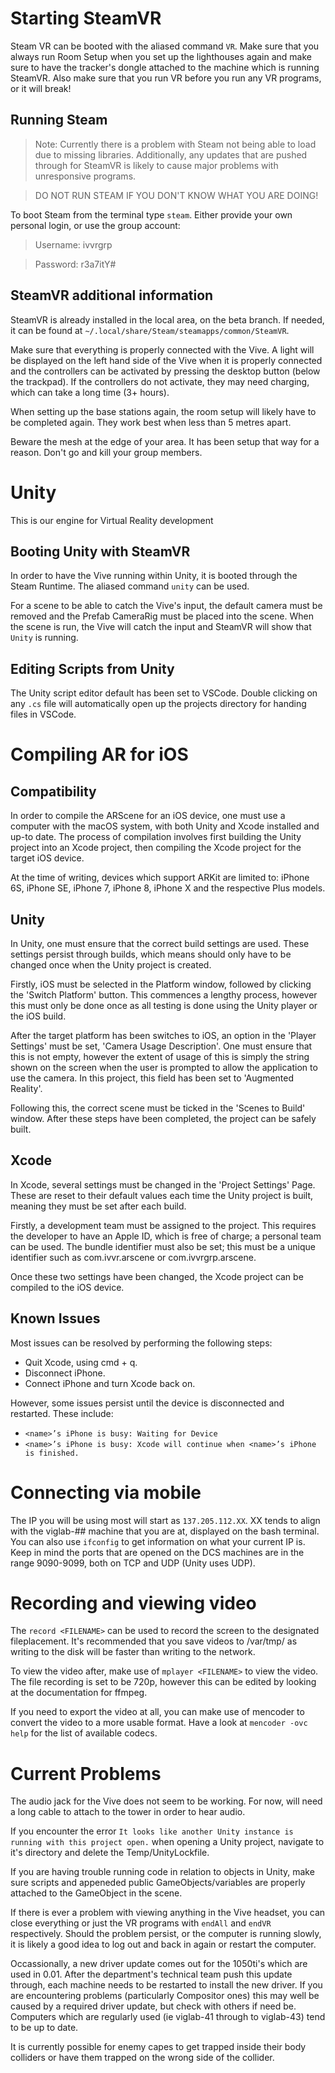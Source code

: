 # Starting SteamVR

Steam VR can be booted with the aliased command `VR`. Make sure that you always run Room Setup when you set up the lighthouses again and make sure to have the tracker's dongle attached to the machine which is running SteamVR. Also make sure that you run VR before you run any VR programs, or it will break!

## Running Steam

> Note: Currently there is a problem with Steam not being able to load due to missing libraries. Additionally, any updates that are pushed through for SteamVR is likely to cause major problems with unresponsive programs.

> DO NOT RUN STEAM IF YOU DON'T KNOW WHAT YOU ARE DOING!

To boot Steam from the terminal type `steam`.
Either provide your own personal login, or use the group account:

> Username: ivvrgrp

> Password: r3a7itY#

## SteamVR additional information

SteamVR is already installed in the local area, on the beta branch. If needed, it can be found at `~/.local/share/Steam/steamapps/common/SteamVR`.

Make sure that everything is properly connected with the Vive. A light will be displayed on the left hand side of the Vive when it is properly connected and the controllers can be activated by pressing the desktop button (below the trackpad). If the controllers do not activate, they may need charging, which can take a long time (3+ hours).

When setting up the base stations again, the room setup will likely have to be completed again. They work best when less than 5 metres apart.

Beware the mesh at the edge of your area. It has been setup that way for a reason. Don't go and kill your group members.

# Unity

This is our engine for Virtual Reality development

## Booting Unity with SteamVR

In order to have the Vive running within Unity, it is booted through the Steam Runtime. The aliased command `unity` can be used.

For a scene to be able to catch the Vive's input, the default camera must be removed and the Prefab CameraRig must be placed into the scene. When the scene is run, the Vive will catch the input and SteamVR will show that `Unity` is running.

## Editing Scripts from Unity

The Unity script editor default has been set to VSCode. Double clicking on any `.cs` file will automatically open up the projects directory for handing files in VSCode.

# Compiling AR for iOS

## Compatibility

In order to compile the ARScene for an iOS device, one must use a computer with the macOS system, with both Unity and Xcode installed and up-to date. The process of compilation involves first building the Unity project into an Xcode project, then compiling the Xcode project for the target iOS device.

At the time of writing, devices which support ARKit are limited to: iPhone 6S, iPhone SE, iPhone 7, iPhone 8, iPhone X and the respective Plus models.

## Unity

In Unity, one must ensure that the correct build settings are used. These settings persist through builds, which means should only have to be changed once when the Unity project is created.

Firstly, iOS must be selected in the Platform window, followed by clicking the 'Switch Platform' button. This commences a lengthy process, however this must only be done once as all testing is done using the Unity player or the iOS build.

After the target platform has been switches to iOS, an option in the 'Player Settings' must be set, 'Camera Usage Description'. One must ensure that this is not empty, however the extent of usage of this is simply the string shown on the screen when the user is prompted to allow the application to use the camera. In this project, this field has been set to 'Augmented Reality'.

Following this, the correct scene must be ticked in the 'Scenes to Build' window. After these steps have been completed, the project can be safely built.

## Xcode

In Xcode, several settings must be changed in the 'Project Settings' Page. These are reset to their default values each time the Unity project is built, meaning they must be set after each build.

Firstly, a development team must be assigned to the project. This requires the developer to have an Apple ID, which is free of charge; a personal team can be used. The bundle identifier must also be set; this must be a unique identifier such as com.ivvr.arscene or com.ivvrgrp.arscene.

Once these two settings have been changed, the Xcode project can be compiled to the iOS device.

## Known Issues

Most issues can be resolved by performing the following steps:

* Quit Xcode, using cmd + q.
* Disconnect iPhone.
* Connect iPhone and turn Xcode back on.

However, some issues persist until the device is disconnected and restarted. These include:

* `<name>’s iPhone is busy: Waiting for Device`
* `<name>’s iPhone is busy: Xcode will continue when <name>’s iPhone is finished.`

# Connecting via mobile

The IP you will be using most will start as `137.205.112.XX`. XX tends to align with the viglab-## machine that you are at, displayed on the bash terminal. You can also use `ifconfig` to get information on what your current IP is. Keep in mind the ports that are opened on the DCS machines are in the range 9090-9099, both on TCP and UDP (Unity uses UDP).

# Recording and viewing video

The `record <FILENAME>` can be used to record the screen to the designated fileplacement. It's recommended that you save videos to /var/tmp/ as writing to the disk will be faster than writing to the network.

To view the video after, make use of `mplayer <FILENAME>` to view the video. The file recording is set to be 720p, however this can be edited by looking at the documentation for ffmpeg.

If you need to export the video at all, you can make use of mencoder to convert the video to a more usable format. Have a look at `mencoder -ovc help` for the list of available codecs.

# Current Problems

The audio jack for the Vive does not seem to be working. For now, will need a long cable to attach to the tower in order to hear audio.

If you encounter the error `It looks like another Unity instance is running with this project open.` when opening a Unity project, navigate to it's directory and delete the Temp/UnityLockfile.

If you are having trouble running code in relation to objects in Unity, make sure scripts and appeneded public GameObjects/variables are properly attached to the GameObject in the scene.

If there is ever a problem with viewing anything in the Vive headset, you can close everything or just the VR programs with `endAll` and `endVR` respectively. Should the problem persist, or the computer is running slowly, it is likely a good idea to log out and back in again or restart the computer.

Occassionally, a new driver update comes out for the 1050ti's which are used in 0.01. After the department's technical team push this update through, each machine needs to be restarted to install the new driver. If you are encountering problems (particularly Compositor ones) this may well be caused by a required driver update, but check with others if need be. Computers which are regularly used (ie viglab-41 through to viglab-43) tend to be up to date.

It is currently possible for enemy capes to get trapped inside their body colliders or have them trapped on the wrong side of the collider.
